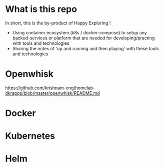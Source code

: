 # What is this repo
In short, this is the by-product of Happy Exploring !

* Using container ecosystem (k8s / docker-compose) to setup any backed-services or platform that are needed for developing/practing with tools and technologies 
* Sharing the notes of 'up and running and then playing' with these tools and technologies

# Openwhisk 
https://github.com/krishnam-eng/homelab-dkrapps/blob/master/openwhisk/README.md

# Docker

# Kubernetes

# Helm
